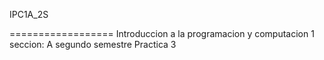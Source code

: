IPC1A_2S

==================
Introduccion a la programacion y computacion 1  seccion: A segundo semestre
Practica 3
